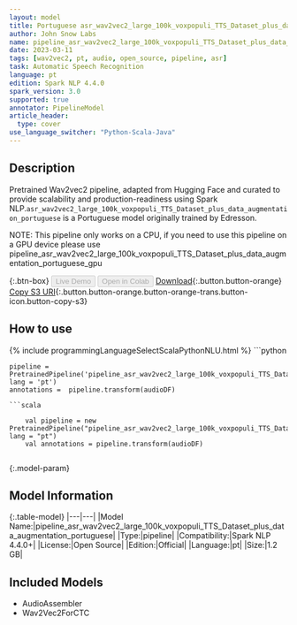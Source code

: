 ```yaml
---
layout: model
title: Portuguese asr_wav2vec2_large_100k_voxpopuli_TTS_Dataset_plus_data_augmentation_portuguese TFWav2Vec2ForCTC from Edresson
author: John Snow Labs
name: pipeline_asr_wav2vec2_large_100k_voxpopuli_TTS_Dataset_plus_data_augmentation_portuguese
date: 2023-03-11
tags: [wav2vec2, pt, audio, open_source, pipeline, asr]
task: Automatic Speech Recognition
language: pt
edition: Spark NLP 4.4.0
spark_version: 3.0
supported: true
annotator: PipelineModel
article_header:
  type: cover
use_language_switcher: "Python-Scala-Java"
---
```


## Description

Pretrained Wav2vec2  pipeline, adapted from Hugging Face and curated to provide scalability and production-readiness using Spark NLP.`asr_wav2vec2_large_100k_voxpopuli_TTS_Dataset_plus_data_augmentation_portuguese` is a Portuguese model originally trained by Edresson.

NOTE: This pipeline only works on a CPU, if you need to use this pipeline on a GPU device please use pipeline_asr_wav2vec2_large_100k_voxpopuli_TTS_Dataset_plus_data_augmentation_portuguese_gpu

{:.btn-box}
<button class="button button-orange" disabled>Live Demo</button>
<button class="button button-orange" disabled>Open in Colab</button>
[Download](https://s3.amazonaws.com/auxdata.johnsnowlabs.com/public/models/pipeline_asr_wav2vec2_large_100k_voxpopuli_TTS_Dataset_plus_data_augmentation_portuguese_pt_4.4.0_3.0_1678557648097.zip){:.button.button-orange}
[Copy S3 URI](s3://auxdata.johnsnowlabs.com/public/models/pipeline_asr_wav2vec2_large_100k_voxpopuli_TTS_Dataset_plus_data_augmentation_portuguese_pt_4.4.0_3.0_1678557648097.zip){:.button.button-orange.button-orange-trans.button-icon.button-copy-s3}

## How to use



<div class="tabs-box" markdown="1">
{% include programmingLanguageSelectScalaPythonNLU.html %}
```python

    pipeline = PretrainedPipeline('pipeline_asr_wav2vec2_large_100k_voxpopuli_TTS_Dataset_plus_data_augmentation_portuguese', lang = 'pt')
    annotations =  pipeline.transform(audioDF)
    
```
```scala

    val pipeline = new PretrainedPipeline("pipeline_asr_wav2vec2_large_100k_voxpopuli_TTS_Dataset_plus_data_augmentation_portuguese", lang = "pt")
    val annotations = pipeline.transform(audioDF)
    
```
</div>

{:.model-param}
## Model Information

{:.table-model}
|---|---|
|Model Name:|pipeline_asr_wav2vec2_large_100k_voxpopuli_TTS_Dataset_plus_data_augmentation_portuguese|
|Type:|pipeline|
|Compatibility:|Spark NLP 4.4.0+|
|License:|Open Source|
|Edition:|Official|
|Language:|pt|
|Size:|1.2 GB|

## Included Models

- AudioAssembler
- Wav2Vec2ForCTC